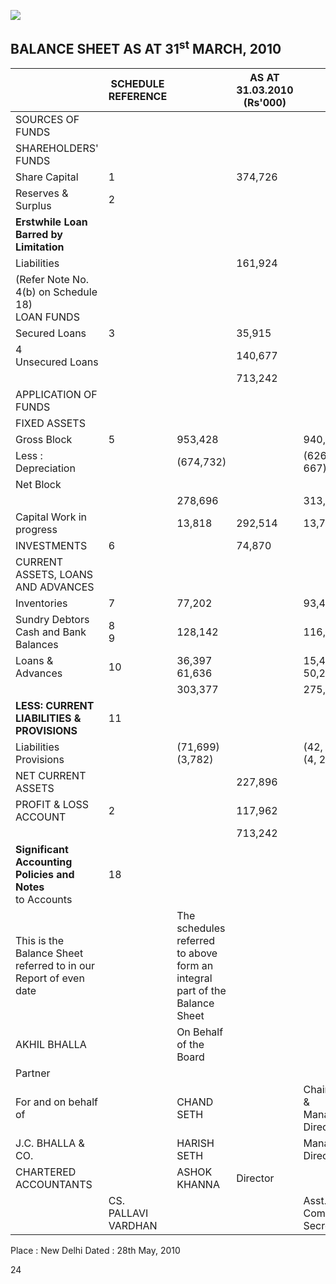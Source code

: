 ![](_page_0_Picture_1.jpeg)

## BALANCE SHEET AS AT 31<sup>st</sup> MARCH, 2010

|                                                                     | SCHEDULE<br>REFERENCE |                                                                               | AS AT<br>31.03.2010<br>(Rs'000) |                              | ASAT<br>31.03.2009<br>(Rs'000) |
|---------------------------------------------------------------------|-----------------------|-------------------------------------------------------------------------------|---------------------------------|------------------------------|--------------------------------|
| SOURCES OF FUNDS                                                    |                       |                                                                               |                                 |                              |                                |
| SHAREHOLDERS' FUNDS                                                 |                       |                                                                               |                                 |                              |                                |
| Share Capital                                                       | 1                     |                                                                               | 374,726                         |                              | 374,726                        |
| Reserves & Surplus                                                  | 2                     |                                                                               |                                 |                              |                                |
| <b>Erstwhile Loan Barred by Limitation</b>                          |                       |                                                                               |                                 |                              |                                |
| Liabilities                                                         |                       |                                                                               | 161,924                         |                              |                                |
| (Refer Note No. 4(b) on Schedule 18)<br>LOAN FUNDS                  |                       |                                                                               |                                 |                              |                                |
| Secured Loans                                                       | 3                     |                                                                               | 35,915                          |                              | 158,171                        |
| 4<br>Unsecured Loans                                                |                       |                                                                               | 140,677                         |                              | 169,798                        |
|                                                                     |                       |                                                                               | 713,242                         |                              | 702,695                        |
| APPLICATION OF FUNDS                                                |                       |                                                                               |                                 |                              |                                |
| FIXED ASSETS                                                        |                       |                                                                               |                                 |                              |                                |
| Gross Block                                                         | 5                     | 953,428                                                                       |                                 | 940,308                      |                                |
| Less : Depreciation                                                 |                       | (674,732)                                                                     |                                 | (626, 667)                   |                                |
| Net Block                                                           |                       |                                                                               |                                 |                              |                                |
|                                                                     |                       | 278,696                                                                       |                                 | 313,641                      |                                |
| Capital Work in progress                                            |                       | 13,818                                                                        | 292,514                         | 13,758                       | 327,399                        |
| INVESTMENTS                                                         | 6                     |                                                                               | 74,870                          |                              | 87,500                         |
| CURRENT ASSETS, LOANS AND ADVANCES                                  |                       |                                                                               |                                 |                              |                                |
| Inventories                                                         | 7                     | 77,202                                                                        |                                 | 93,478                       |                                |
| Sundry Debtors<br>Cash and Bank Balances                            | 8<br>9                | 128,142                                                                       |                                 | 116,780                      |                                |
| Loans & Advances                                                    | 10                    | 36,397<br>61,636                                                              |                                 | 15,436<br>50,201             |                                |
|                                                                     |                       | 303,377                                                                       |                                 | 275,895                      |                                |
| <b>LESS: CURRENT LIABILITIES &amp; PROVISIONS</b>                   | 11                    |                                                                               |                                 |                              |                                |
| Liabilities<br>Provisions                                           |                       | (71,699)<br>(3,782)                                                           |                                 | (42, 597)<br>(4, 247)        |                                |
| NET CURRENT ASSETS                                                  |                       |                                                                               | 227,896                         |                              | 229,051                        |
| PROFIT & LOSS ACCOUNT                                               | 2                     |                                                                               | 117,962                         |                              | 58,745                         |
|                                                                     |                       |                                                                               | 713,242                         |                              | 702,695                        |
| <b>Significant Accounting Policies and Notes</b><br>to Accounts     | 18                    |                                                                               |                                 |                              |                                |
| This is the Balance Sheet referred to in our<br>Report of even date |                       | The schedules referred to above form an integral<br>part of the Balance Sheet |                                 |                              |                                |
| AKHIL BHALLA                                                        |                       | On Behalf of the Board                                                        |                                 |                              |                                |
| Partner                                                             |                       |                                                                               |                                 |                              |                                |
| For and on behalf of                                                |                       | CHAND SETH                                                                    |                                 | Chairman & Managing Director |                                |
| J.C. BHALLA & CO.                                                   |                       | HARISH SETH                                                                   |                                 | Managing Director            |                                |
| CHARTERED ACCOUNTANTS                                               |                       | ASHOK KHANNA                                                                  | Director                        |                              |                                |
|                                                                     | CS. PALLAVI VARDHAN   |                                                                               |                                 | Asst. Company Secretary      |                                |

Place : New Delhi Dated : 28th May, 2010

24
